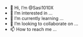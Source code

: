 - 👋 Hi, I’m @Sasi1010X
- 👀 I’m interested in ...
- 🌱 I’m currently learning ...
- 💞️ I’m looking to collaborate on ...
- 📫 How to reach me ...

<!---
Sasi1010X/Sasi1010X is a ✨ special ✨ repository because its `README.md` (this file) appears on your GitHub profile.
You can click the Preview link to take a look at your changes.
--->
